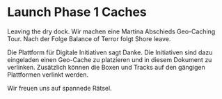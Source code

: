 # Launch Phase 1 Caches 

Leaving the dry dock.
Wir machen eine Martina Abschieds Geo-Caching Tour.
Nach der Folge Balance of Terror folgt Shore leave. 

Die Plattform für Digitale Initiativen sagt Danke. 
Die Initiativen sind dazu eingeladen einen Geo-Cache zu platzieren und in diesem Dokument zu verlinken. 
Zusätzlich können die Boxen und Tracks auf den gängigen Plattformen verlinkt werden.

Wir freuen uns auf spannede Rätsel.
